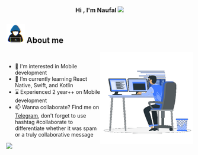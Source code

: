 <h3 align="center"><b>Hi , I'm Naufal </b><img src="https://media.giphy.com/media/hvRJCLFzcasrR4ia7z/giphy.gif" width="35"></h3>


## <picture><img src = "https://github.com/0xAbdulKhalid/0xAbdulKhalid/raw/main/assets/mdImages/about_me.gif" width = 50px></picture> **About me**

<picture> <img align="right" src="https://github.com/0xAbdulKhalid/0xAbdulKhalid/raw/main/assets/mdImages/Right_Side.gif" width = 250px></picture>

<br>

- 👀 I'm interested in Mobile development
- 🌱 I’m currently learning React Native, Swift, and Kotlin
- ⌛️ Experienced 2 year++ on Mobile development
- 📫 Wanna collaborate? Find me on [Telegram](https://t.me/ibnu_naufall), don't forget to use hashtag #collaborate to differentiate whether it was spam or a truly collaborative message


<img src="https://user-images.githubusercontent.com/73097560/115834477-dbab4500-a447-11eb-908a-139a6edaec5c.gif"><br><br>

<!---
ibnunaufal/ibnunaufal is a ✨ special ✨ repository because its `README.md` (this file) appears on your GitHub profile.
You can click the Preview link to take a look at your changes.
--->
